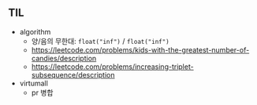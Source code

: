 ## TIL
- algorithm
	- 양/음의 무한대: `float("inf")` / `float("inf")`
	- https://leetcode.com/problems/kids-with-the-greatest-number-of-candies/description
	- https://leetcode.com/problems/increasing-triplet-subsequence/description
- virtumall
	- pr 병합
